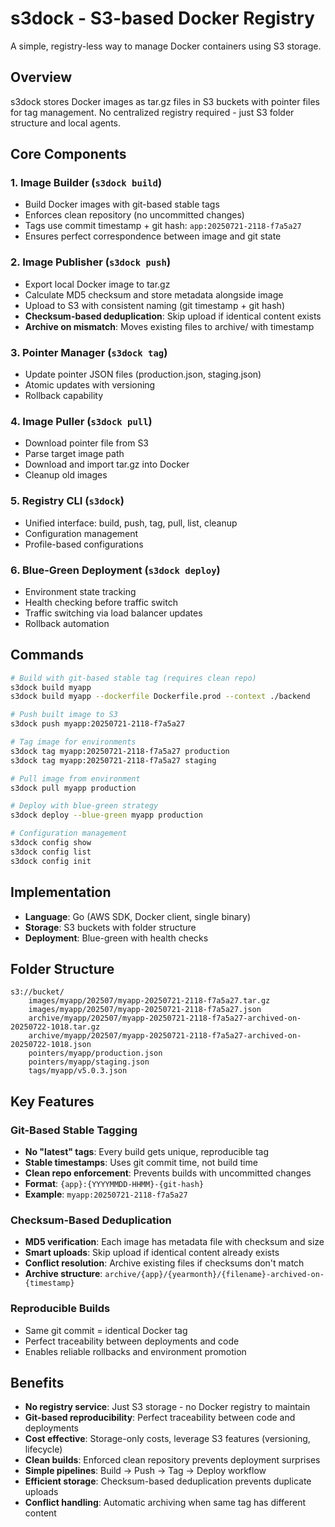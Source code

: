 # s3dock - S3-based Docker Registry

A simple, registry-less way to manage Docker containers using S3 storage.

## Overview

s3dock stores Docker images as tar.gz files in S3 buckets with pointer files for tag management. No centralized registry required - just S3 folder structure and local agents.

## Core Components

### 1. Image Builder (`s3dock build`)
- Build Docker images with git-based stable tags
- Enforces clean repository (no uncommitted changes)
- Tags use commit timestamp + git hash: `app:20250721-2118-f7a5a27`
- Ensures perfect correspondence between image and git state

### 2. Image Publisher (`s3dock push`)
- Export local Docker image to tar.gz
- Calculate MD5 checksum and store metadata alongside image
- Upload to S3 with consistent naming (git timestamp + git hash)
- **Checksum-based deduplication**: Skip upload if identical content exists
- **Archive on mismatch**: Moves existing files to archive/ with timestamp

### 3. Pointer Manager (`s3dock tag`)
- Update pointer JSON files (production.json, staging.json)
- Atomic updates with versioning
- Rollback capability

### 4. Image Puller (`s3dock pull`)
- Download pointer file from S3
- Parse target image path
- Download and import tar.gz into Docker
- Cleanup old images

### 5. Registry CLI (`s3dock`)
- Unified interface: build, push, tag, pull, list, cleanup
- Configuration management
- Profile-based configurations

### 6. Blue-Green Deployment (`s3dock deploy`)
- Environment state tracking
- Health checking before traffic switch
- Traffic switching via load balancer updates
- Rollback automation

## Commands

```bash
# Build with git-based stable tag (requires clean repo)
s3dock build myapp
s3dock build myapp --dockerfile Dockerfile.prod --context ./backend

# Push built image to S3
s3dock push myapp:20250721-2118-f7a5a27

# Tag image for environments
s3dock tag myapp:20250721-2118-f7a5a27 production
s3dock tag myapp:20250721-2118-f7a5a27 staging

# Pull image from environment
s3dock pull myapp production

# Deploy with blue-green strategy
s3dock deploy --blue-green myapp production

# Configuration management
s3dock config show
s3dock config list
s3dock config init
```

## Implementation

- **Language**: Go (AWS SDK, Docker client, single binary)
- **Storage**: S3 buckets with folder structure
- **Deployment**: Blue-green with health checks

## Folder Structure

```
s3://bucket/
    images/myapp/202507/myapp-20250721-2118-f7a5a27.tar.gz
    images/myapp/202507/myapp-20250721-2118-f7a5a27.json
    archive/myapp/202507/myapp-20250721-2118-f7a5a27-archived-on-20250722-1018.tar.gz
    archive/myapp/202507/myapp-20250721-2118-f7a5a27-archived-on-20250722-1018.json
    pointers/myapp/production.json
    pointers/myapp/staging.json
    tags/myapp/v5.0.3.json
```

## Key Features

### Git-Based Stable Tagging
- **No "latest" tags**: Every build gets unique, reproducible tag
- **Stable timestamps**: Uses git commit time, not build time
- **Clean repo enforcement**: Prevents builds with uncommitted changes
- **Format**: `{app}:{YYYYMMDD-HHMM}-{git-hash}`
- **Example**: `myapp:20250721-2118-f7a5a27`

### Checksum-Based Deduplication
- **MD5 verification**: Each image has metadata file with checksum and size
- **Smart uploads**: Skip upload if identical content already exists
- **Conflict resolution**: Archive existing files if checksums don't match
- **Archive structure**: `archive/{app}/{yearmonth}/{filename}-archived-on-{timestamp}`

### Reproducible Builds
- Same git commit = identical Docker tag
- Perfect traceability between deployments and code
- Enables reliable rollbacks and environment promotion

## Benefits

- **No registry service**: Just S3 storage - no Docker registry to maintain
- **Git-based reproducibility**: Perfect traceability between code and deployments  
- **Cost effective**: Storage-only costs, leverage S3 features (versioning, lifecycle)
- **Clean builds**: Enforced clean repository prevents deployment surprises
- **Simple pipelines**: Build → Push → Tag → Deploy workflow
- **Efficient storage**: Checksum-based deduplication prevents duplicate uploads
- **Conflict handling**: Automatic archiving when same tag has different content